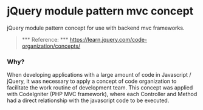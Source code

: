 # jQuery module pattern mvc concept
jQuery module pattern concept for use with backend mvc frameworks.

> *** Reference: *** https://learn.jquery.com/code-organization/concepts/

### Why?

When developing applications with a large amount of code in Javascript / jQuery, it was necessary to apply a concept of code organization to facilitate the work routine of development team.
This concept was applied with CodeIgniter (PHP MVC framework), where each Controller and Method had a direct relationship with the javascript code to be executed.